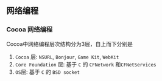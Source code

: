## 网络编程

### Cocoa 网络编程

Cocoa中网络编程层次结构分为3层，自上而下分别是

1. `Cocoa` 层: `NSURL`, `Bonjour`, `Game Kit`, `WebKit`
2. `Core Foundation` 层: 基于 `C` 的 `CFNetwork` 和`CFNetServices`
3. `OS`层: 基于 `C` 的 `BSD socket`

